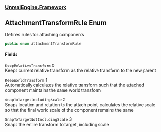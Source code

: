 ### [UnrealEngine.Framework](UnrealEngine_Framework.md 'UnrealEngine.Framework')
## AttachmentTransformRule Enum
Defines rules for attaching components  
```csharp
public enum AttachmentTransformRule

```
#### Fields
<a name='UnrealEngine_Framework_AttachmentTransformRule_KeepRelativeTransform'></a>
`KeepRelativeTransform` 0  
Keeps current relative transform as the relative transform to the new parent  
  
<a name='UnrealEngine_Framework_AttachmentTransformRule_KeepWorldTransform'></a>
`KeepWorldTransform` 1  
Automatically calculates the relative transform such that the attached component maintains the same world transform  
  
<a name='UnrealEngine_Framework_AttachmentTransformRule_SnapToTargetIncludingScale'></a>
`SnapToTargetIncludingScale` 2  
Snaps location and rotation to the attach point, calculates the relative scale so that the final world scale of the component remains the same  
  
<a name='UnrealEngine_Framework_AttachmentTransformRule_SnapToTargetNotIncludingScale'></a>
`SnapToTargetNotIncludingScale` 3  
Snaps the entire transform to target, including scale  
  
